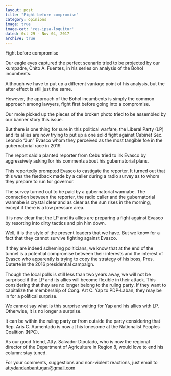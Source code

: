 ```yaml
---
layout: post
title: "Fight before compromise"
category: opinions
image: true
image-cat: 'res-ipsa-loquitur'
dated: 0ct 29 - Nov 04, 2017
archive: true
---
```


Fight before compromise

Our eagle eyes captured the perfect scenario tried to be projected by our kumpadre, Chito A. Fuentes, in his series on analysis of the Bohol incumbents.

Although we have to put up a different vantage point of his analysis, but the after effect is still just the same.

However, the approach of the Bohol incumbents is simply the common approach among lawyers, fight first before going into a compromise.

Our mole picked up the pieces of the broken photo tried to be assembled by our banner story this issue.

But there is one thing for sure in this political warfare, the Liberal Party (LP) and its allies are now trying to put up a one solid fight against Cabinet Sec. Leoncio “Jun” Evasco whom they perceived as the most tangible foe in the gubernatorial race in 2019.

The report said a planted reporter from Cebu tried to irk Evasco by aggressively asking for his comments about his gubernatorial plans.

This reportedly prompted Evasco to castigate the reporter. It turned out that this was the feedback made by a caller during a radio survey as to whom they prepare to run for governor.

The survey turned out to be paid by a gubernatorial wannabe. The connection between the reporter, the radio caller and the gubernatorial wannabe is crystal clear and as clear as the sun rises in the morning, except if there is a low pressure area.

It is now clear that the LP and its allies are preparing a fight against Evasco by resorting into dirty tactics and pin him down.

Well, it is the style of the present leaders that we have. But we know for a fact that they cannot survive fighting against Evasco. 

If they are indeed scheming politicians, we know that at the end of the tunnel is a potential compromise between their interests and the interest of Evasco who apparently is trying to copy the strategy of his boss, Pres. Duterte in the 2016 presidential campaign.

Though the local polls is still less than two years away, we will not be surprised if the LP and its allies will become flexible in their attack. This considering that they are no longer belong to the ruling party.
If they want to capitalize the membership of Cong. Art C. Yap to PDP-Laban, they may be in for a political surprise. 

We cannot say what is this surprise waiting for Yap and his allies with LP. Otherwise, it is no longer a surprise.

It can be within the ruling party or from outside the party considering that Rep. Aris C. Aumentado is now at his lonesome at the Nationalist Peoples Coalition (NPC).

As our good friend, Atty. Salvador Diputado, who is now the regional director of the Department of Agriculture in Region 8, would love to end his column: stay tuned.

For your comments, suggestions and non-violent reactions, just email to attydandanbantugan@gmail.com


